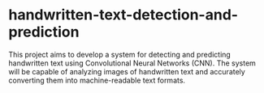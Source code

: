 # handwritten-text-detection-and-prediction
This project aims to develop a system for detecting and predicting handwritten text using Convolutional Neural Networks (CNN). The system will be capable of analyzing images of handwritten text and accurately converting them into machine-readable text formats.
